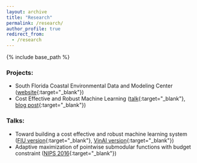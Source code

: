 ```yaml
---
layout: archive
title: "Research"
permalink: /research/
author_profile: true
redirect_from:
  - /research
---
```


{% include base_path %}

### Projects: 
- South Florida Coastal Environmental Data and Modeling Center ([website](https://climate-tech.fiu.edu/about/){:target="_blank"})
- Cost Effective and Robust Machine Learning ([talk](https://youtu.be/o9qjQkvT9Ds?feature=shared){:target="_blank"}, [blog post](https://www.amazon.science/blog/when-does-transfer-learning-work){:target="_blank"})

### Talks:
- Toward building a cost effective and robust machine learning system ([FIU version](https://youtu.be/o9qjQkvT9Ds?feature=shared){:target="_blank"}, [VinAI version](https://youtu.be/zO2RTEdhQk0?feature=shared){:target="_blank"})
- Adaptive maximization of pointwise submodular functions with budget constraint ([NIPS 2016](https://youtu.be/mSyJB1NA8nE?feature=shared){:target="_blank"})
